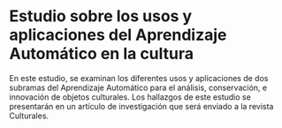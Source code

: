 # Estudio sobre los usos y aplicaciones del Aprendizaje Automático en la cultura

En este estudio, se examinan los diferentes usos y aplicaciones de dos subramas del Aprendizaje Automático para el análisis, conservación, e innovación de objetos culturales.
Los hallazgos de este estudio se presentarán en un artículo de investigación que será enviado a la revista Culturales.